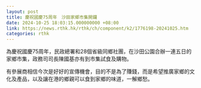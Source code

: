 ```yaml
---
layout: post
title: 慶祝國慶75周年　沙田家鄉市集開鑼
date: 2024-10-25 18:03:15.000000000 +08:00
link: https://news.rthk.hk/rthk/ch/component/k2/1776198-20241025.htm
categories: rthk
---
```


為慶祝國慶75周年，民政總署和28個省級同鄉社團，在沙田公園合辦一連五日的家鄉市集，政務司司長陳國基亦有到市集試食及購物。

有參展商相信今次是好好的宣傳機會，目的不是為了賺錢，而是希望推廣家鄉的文化及產品，以及讓在港的鄉親可以食到家鄉的味道，一解鄉愁。
